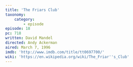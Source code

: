 ```yaml
---
title: 'The Friars Club'
taxonomy:
    category:
        - episode
episode: 18
pc: 718
written: David Mandel
directed: Andy Ackerman
aired: March 7, 1996
imdb: 'http://www.imdb.com/title/tt0697700/'
wiki: 'https://en.wikipedia.org/wiki/The_Friar''s_Club'
---
```

